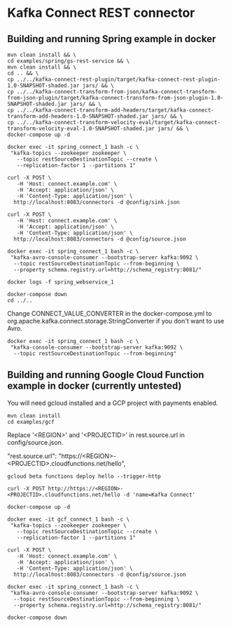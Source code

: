 Kafka Connect REST connector
===

Building and running Spring example in docker
---

    mvn clean install && \
    cd examples/spring/gs-rest-service && \
    mvn clean install && \
    cd .. && \
    cp ../../kafka-connect-rest-plugin/target/kafka-connect-rest-plugin-1.0-SNAPSHOT-shaded.jar jars/ && \
    cp ../../kafka-connect-transform-from-json/kafka-connect-transform-from-json-plugin/target/kafka-connect-transform-from-json-plugin-1.0-SNAPSHOT-shaded.jar jars/ && \
    cp ../../kafka-connect-transform-add-headers/target/kafka-connect-transform-add-headers-1.0-SNAPSHOT-shaded.jar jars/ && \
    cp ../../kafka-connect-transform-velocity-eval/target/kafka-connect-transform-velocity-eval-1.0-SNAPSHOT-shaded.jar jars/ && \
    docker-compose up -d

    docker exec -it spring_connect_1 bash -c \
     "kafka-topics --zookeeper zookeeper \
       --topic restSourceDestinationTopic --create \
       --replication-factor 1 --partitions 1"

    curl -X POST \
       -H 'Host: connect.example.com' \
       -H 'Accept: application/json' \
       -H 'Content-Type: application/json' \
      http://localhost:8083/connectors -d @config/sink.json

    curl -X POST \
       -H 'Host: connect.example.com' \
       -H 'Accept: application/json' \
       -H 'Content-Type: application/json' \
      http://localhost:8083/connectors -d @config/source.json

    docker exec -it spring_connect_1 bash -c \
     "kafka-avro-console-consumer --bootstrap-server kafka:9092 \
      --topic restSourceDestinationTopic --from-beginning \
      --property schema.registry.url=http://schema_registry:8081/"

    docker logs -f spring_webservice_1

    docker-compose down
    cd ../..

Change CONNECT_VALUE_CONVERTER in the docker-compose.yml
to org.apache.kafka.connect.storage.StringConverter if you don't want to use Avro.

    docker exec -it spring_connect_1 bash -c \
     "kafka-console-consumer --bootstrap-server kafka:9092 \
      --topic restSourceDestinationTopic --from-beginning"

Building and running Google Cloud Function example in docker (currently untested)
---

You will need gcloud installed and a GCP project with payments enabled.

    mvn clean install
    cd examples/gcf

Replace '\<REGION>' and '\<PROJECTID>' in rest.source.url in config/source.json.

  "rest.source.url": "https://\<REGION>-\<PROJECTID>.cloudfunctions.net/hello",

    gcloud beta functions deploy hello --trigger-http

    curl -X POST http://https://<REGION>-<PROJECTID>.cloudfunctions.net/hello -d 'name=Kafka Connect'

    docker-compose up -d

    docker exec -it gcf_connect_1 bash -c \
     "kafka-topics --zookeeper zookeeper \
       --topic restSourceDestinationTopic --create \
       --replication-factor 1 --partitions 1"

    curl -X POST \
       -H 'Host: connect.example.com' \
       -H 'Accept: application/json' \
       -H 'Content-Type: application/json' \
      http://localhost:8083/connectors -d @config/source.json

    docker exec -it spring_connect_1 bash -c \
     "kafka-avro-console-consumer --bootstrap-server kafka:9092 \
      --topic restSourceDestinationTopic --from-beginning \
      --property schema.registry.url=http://schema_registry:8081/"

    docker-compose down
